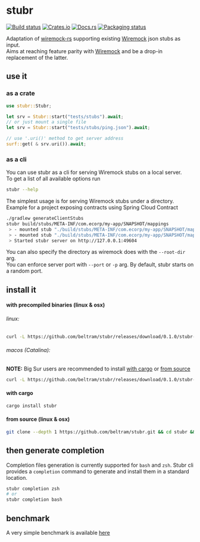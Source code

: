 # stubr

[![Build status](https://github.com/beltram/stubr/workflows/ci/badge.svg)](https://github.com/beltram/stubr/actions)
[![Crates.io](https://img.shields.io/crates/v/stubr.svg)](https://crates.io/crates/stubr)
[![Docs.rs](https://img.shields.io/badge/docs-latest-blue.svg)](https://docs.rs/stubr)
[![Packaging status](https://repology.org/badge/tiny-repos/stubr.svg)](https://repology.org/project/stubr/badges)

Adaptation of [wiremock-rs](https://github.com/LukeMathWalker/wiremock-rs) supporting existing
[Wiremock](https://github.com/tomakehurst/wiremock) json stubs as input.  
Aims at reaching feature parity with [Wiremock](https://github.com/tomakehurst/wiremock) and be a drop-in replacement of
the latter.

## use it

### as a crate

```rust
use stubr::Stubr;

let srv = Stubr::start("tests/stubs").await;
// or just mount a single file
let srv = Stubr::start("tests/stubs/ping.json").await;

// use '.uri()' method to get server address
surf::get( & srv.uri()).await;
```

### as a cli

You can use stubr as a cli for serving Wiremock stubs on a local server.  
To get a list of all available options run

```bash
stubr --help
```

The simplest usage is for serving Wiremock stubs under a directory. Example for a project exposing contracts using
Spring Cloud Contract

```bash
./gradlew generateClientStubs
stubr build/stubs/META-INF/com.ecorp/my-app/SNAPSHOT/mappings
 > - mounted stub "./build/stubs/META-INF/com.ecorp/my-app/SNAPSHOT/mappings/find-all.json"
 > - mounted stub "./build/stubs/META-INF/com.ecorp/my-app/SNAPSHOT/mappings/find-by-id.json"
 > Started stubr server on http://127.0.0.1:49604
```

You can also specify the directory as wiremock does with the `--root-dir` arg.  
You can enforce server port with `--port` or `-p` arg. By default, stubr starts on a random port.

## install it

#### with precompiled binaries (linux & osx)

###### linux:

```bash
curl -L https://github.com/beltram/stubr/releases/download/0.1.0/stubr-linux -o /usr/local/bin/stubr && chmod +x /usr/local/bin/stubr
```

###### macos (Catalina):

**NOTE:** Big Sur users are recommended to install [with cargo](#with-cargo) or [from source](#from-source-linux--osx)

```bash
curl -L https://github.com/beltram/stubr/releases/download/0.1.0/stubr-macos -o /usr/local/bin/stubr && chmod +x /usr/local/bin/stubr
```

#### with cargo

```bash
cargo install stubr
```

#### from source (linux & osx)

```bash
git clone --depth 1 https://github.com/beltram/stubr.git && cd stubr && cargo build --release && mv target/release/stubr /usr/local/bin/
```

## then generate completion

Completion files generation is currently supported for `bash` and `zsh`. Stubr cli provides a `completion` command to
generate and install them in a standard location.

```bash
stubr completion zsh
# or
stubr completion bash
```

## benchmark

A very simple benchmark is available [here](bench/report.md)